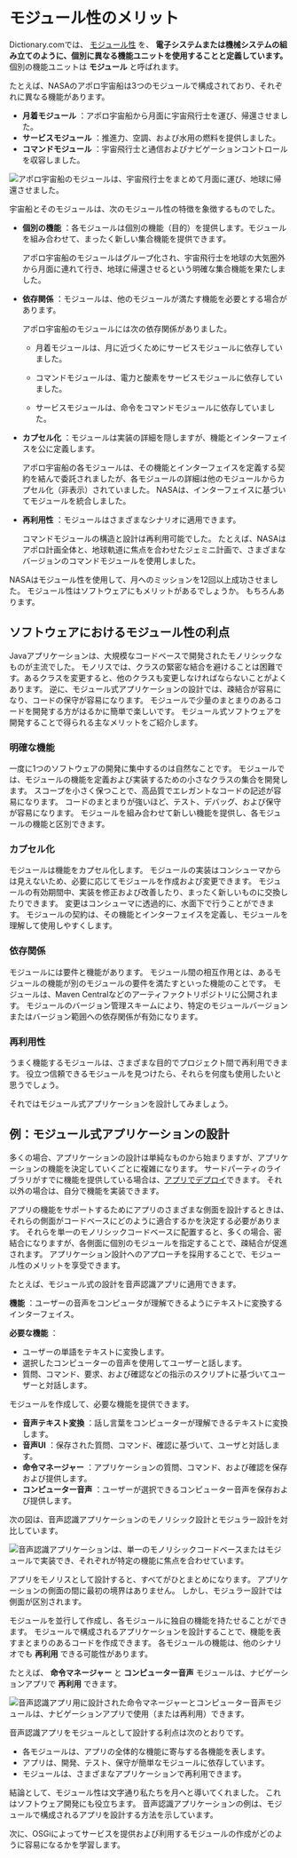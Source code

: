 # モジュール性のメリット

Dictionary.comでは、 [モジュール性](http://www.dictionary.com/browse/modularity) を、 **電子システムまたは機械システムの組み立てのように、個別に異なる機能ユニットを使用することと定義しています。** 個別の機能ユニットは **モジュール** と呼ばれます。

たとえば、NASAのアポロ宇宙船は3つのモジュールで構成されており、それぞれに異なる機能があります。

* **月着モジュール** ：アポロ宇宙船から月面に宇宙飛行士を運び、帰還させました。
* **サービスモジュール** ：推進力、空調、および水用の燃料を提供しました。
* **コマンドモジュール** ：宇宙飛行士と通信およびナビゲーションコントロールを収容しました。

![アポロ宇宙船のモジュールは、宇宙飛行士をまとめて月面に運び、地球に帰還させました。](./the-benefits-of-modularity/images/01.png)

宇宙船とそのモジュールは、次のモジュール性の特徴を象徴するものでした。

* **個別の機能** ：各モジュールは個別の機能（目的）を提供します。モジュールを組み合わせて、まったく新しい集合機能を提供できます。

  アポロ宇宙船のモジュールはグループ化され、宇宙飛行士を地球の大気圏外から月面に連れて行き、地球に帰還させるという明確な集合機能を果たしました。

* **依存関係** ：モジュールは、他のモジュールが満たす機能を必要とする場合があります。

  アポロ宇宙船のモジュールには次の依存関係がありました。

    * 月着モジュールは、月に近づくためにサービスモジュールに依存していました。

    * コマンドモジュールは、電力と酸素をサービスモジュールに依存していました。

    * サービスモジュールは、命令をコマンドモジュールに依存していました。

* **カプセル化** ：モジュールは実装の詳細を隠しますが、機能とインターフェイスを公に定義します。

  アポロ宇宙船の各モジュールは、その機能とインターフェイスを定義する契約を結んで委託されましたが、各モジュールの詳細は他のモジュールからカプセル化（非表示）されていました。 NASAは、インターフェイスに基づいてモジュールを統合しました。

* **再利用性** ：モジュールはさまざまなシナリオに適用できます。

  コマンドモジュールの構造と設計は再利用可能でした。 たとえば、NASAはアポロ計画全体と、地球軌道に焦点を合わせたジェミニ計画で、さまざまなバージョンのコマンドモジュールを使用しました。

NASAはモジュール性を使用して、月へのミッションを12回以上成功させました。 モジュール性はソフトウェアにもメリットがあるでしょうか。 もちろんあります。

<a name="ソフトウェアにおけるモジュール性の利点" />

## ソフトウェアにおけるモジュール性の利点

Javaアプリケーションは、大規模なコードベースで開発されたモノリシックなものが主流でした。 モノリスでは、クラスの緊密な結合を避けることは困難です。あるクラスを変更すると、他のクラスも変更しなければならないことがよくあります。 逆に、モジュール式アプリケーションの設計では、疎結合が容易になり、コードの保守が容易になります。 モジュールで少量のまとまりのあるコードを開発する方がはるかに簡単で楽しいです。 モジュール式ソフトウェアを開発することで得られる主なメリットをご紹介します。

### 明確な機能

一度に1つのソフトウェアの開発に集中するのは自然なことです。 モジュールでは、モジュールの機能を定義および実装するための小さなクラスの集合を開発します。 スコープを小さく保つことで、高品質でエレガントなコードの記述が容易になります。 コードのまとまりが強いほど、テスト、デバッグ、および保守が容易になります。 モジュールを組み合わせて新しい機能を提供し、各モジュールの機能と区別できます。

### カプセル化

モジュールは機能をカプセル化します。 モジュールの実装はコンシューマからは見えないため、必要に応じてモジュールを作成および変更できます。 モジュールの有効期間中、実装を修正および改善したり、まったく新しいものに交換したりできます。 変更はコンシューマに透過的に、水面下で行うことができます。 モジュールの契約は、その機能とインターフェイスを定義し、モジュールを理解して使用しやすくします。

### 依存関係

モジュールには要件と機能があります。 モジュール間の相互作用とは、あるモジュールの機能が別のモジュールの要件を満たすといった機能のことです。 モジュールは、Maven Centralなどのアーティファクトリポジトリに公開されます。 モジュールのバージョン管理スキームにより、特定のモジュールバージョンまたはバージョン範囲への依存関係が有効になります。

### 再利用性

うまく機能するモジュールは、さまざまな目的でプロジェクト間で再利用できます。 役立つ信頼できるモジュールを見つけたら、それらを何度も使用したいと思うでしょう。

それではモジュール式アプリケーションを設計してみましょう。

<a name="例モジュール式アプリケーションの設計" />

## 例：モジュール式アプリケーションの設計

多くの場合、アプリケーションの設計は単純なものから始まりますが、アプリケーションの機能を決定していくごとに複雑になります。 サードパーティのライブラリがすでに機能を提供している場合は、[アプリでデプロイ](../../liferay-internals/fundamentals/configuring-dependencies/resolving-third-party-library-package-dependencies.md)できます。  それ以外の場合は、自分で機能を実装できます。

アプリの機能をサポートするためにアプリのさまざまな側面を設計するときは、それらの側面がコードベースにどのように適合するかを決定する必要があります。 それらを単一のモノリシックコードベースに配置すると、多くの場合、密結合になりますが、各側面に個別のモジュールを指定することで、疎結合が促進されます。 アプリケーション設計へのアプローチを採用することで、モジュール性のメリットを享受できます。

たとえば、モジュール式の設計を音声認識アプリに適用できます。

**機能** ：ユーザーの音声をコンピュータが理解できるようにテキストに変換するインターフェイス。

**必要な機能** ：

* ユーザーの単語をテキストに変換します。
* 選択したコンピューターの音声を使用してユーザーと話します。
* 質問、コマンド、要求、および確認などの指示のスクリプトに基づいてユーザーと対話します。

モジュールを作成して、必要な機能を提供できます。

* **音声テキスト変換** ：話し言葉をコンピューターが理解できるテキストに変換します。
* **音声UI** ：保存された質問、コマンド、確認に基づいて、ユーザと対話します。
* **命令マネージャー** ：アプリケーションの質問、コマンド、および確認を保存および提供します。
* **コンピューター音声** ：ユーザーが選択できるコンピューター音声を保存および提供します。

次の図は、音声認識アプリケーションのモノリシック設計とモジュラー設計を対比しています。

![音声認識アプリケーションは、単一のモノリシックコードベースまたはモジュールで実装でき、それぞれが特定の機能に焦点を合わせています。](./the-benefits-of-modularity/images/02.png)

アプリをモノリスとして設計すると、すべてがひとまとめになります。 アプリケーションの側面の間に最初の境界はありません。 しかし、モジュラー設計では側面が区別されます。

モジュールを並行して作成し、各モジュールに独自の機能を持たせることができます。 モジュールで構成されるアプリケーションを設計することで、機能を表すまとまりのあるコードを作成できます。 各モジュールの機能は、他のシナリオでも **再利用** できる可能性があります。

たとえば、 **命令マネージャー** と **コンピューター音声** モジュールは、ナビゲーションアプリで **再利用** できます。

![音声認識アプリ用に設計された命令マネージャーとコンピューター音声モジュールは、ナビゲーションアプリで使用（または再利用）できます。](./the-benefits-of-modularity/images/03.png)

音声認識アプリをモジュールとして設計する利点は次のとおりです。

* 各モジュールは、アプリの全体的な機能に寄与する各機能を表します。
* アプリは、開発、テスト、保守が簡単なモジュールに依存しています。
* モジュールは、さまざまなアプリケーションで再利用できます。

結論として、モジュール性は文字通り私たちを月へと導いてくれました。 これはソフトウェア開発にも役立ちます。 音声認識アプリケーションの例は、モジュールで構成されるアプリを設計する方法を示しています。

次に、OSGiによってサービスを提供および利用するモジュールの作成がどのように容易になるかを学習します。
